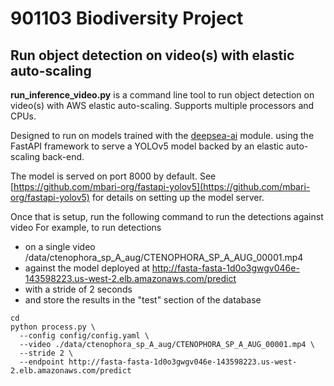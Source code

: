 # 901103 Biodiversity Project

## Run object detection on video(s) with elastic auto-scaling

**run_inference_video.py** is a command line tool to run object detection on video(s) with AWS elastic auto-scaling.
Supports multiple processors and CPUs.

Designed to run on models trained with the [deepsea-ai](https://github.com/mbari-org/deepsea-ai) module.
using the FastAPI framework to serve a YOLOv5 model backed by an elastic auto-scaling back-end.

The model is served on port 8000 by default. 
See [https://github.com/mbari-org/fastapi-yolov5](https://github.com/mbari-org/fastapi-yolov5) for details on
setting up the model server.

Once that is setup, run the following command to run the detections against video
For example, to run detections 
- on a single video /data/ctenophora_sp_A_aug/CTENOPHORA_SP_A_AUG_00001.mp4
- against the model deployed at http://fasta-fasta-1d0o3gwgv046e-143598223.us-west-2.elb.amazonaws.com/predict
- with a stride of 2 seconds
- and store the results in the "test" section of the database
    
```shell
cd 
python process.py \
  --config config/config.yaml \
  --video ./data/ctenophora_sp_A_aug/CTENOPHORA_SP_A_AUG_00001.mp4 \
  --stride 2 \
  --endpoint http://fasta-fasta-1d0o3gwgv046e-143598223.us-west-2.elb.amazonaws.com/predict 
```